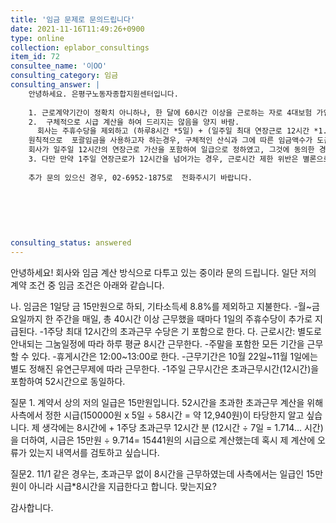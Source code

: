 ```yaml
---
title: '임금 문제로 문의드립니다'
date: 2021-11-16T11:49:26+0900
type: online
collection: eplabor_consultings
item_id: 72
consultee_name: '이OO'
consulting_category: 임금
consulting_answer: |
    안녕하세요. 은평구노동자종합지원센터입니다.
    
    1. 근로계약기간이 정확치 아니하나, 한 달에 60시간 이상을 근로하는 자로 4대보험 가입 대상 해당하는 것으로 판단됨. (8.8% 기타소득 관련 - 추후 소급하여 정정 가능) 
    2.  구체적으로 시급 계산을 하여 드리지는 않음을 양지 바람.
      회사는 주휴수당을 제외하고 (하루8시간 *5일) + (일주일 최대 연장근로 12시간 *1.5) = 58로 도출 한 것으로 판단됨. 
    원칙적으로  포괄임금을 사용하고자 하는경우, 구체적인 산식과 그에 따른 임금액수가 도출 되어 있어야 함.  산식을 적어놓지는 않았으나 연장근로시간에 대한 가산임금이 이미 반영되어 있고, 주휴수당은 매 주마다 따로 산정한다고 하는 점을 종합할 때, 일주일에 실제 연장근로가 12시간을 넘어가지 않는다면, 회사가 지급하는 금액이 근기법 위반이라고 보기 어려움. 
    회사가 일주일 12시간의 연장근로 가산을 포함하여 일급으로 정하였고, 그것에 동의한 경우,  시급 도출은 12931이 틀렸다고 할 수 없음. (최저임금도 훨씬 상회) 
    3. 다만 만약 1주일 연장근로가 12시간을 넘어가는 경우, 근로시간 제한 위반은 별론으로 하더라도 12시간을 초과하는 시간에 대한 임금은 추가로 청구할 수 있을 것임.
    
    추가 문의 있으신 경우, 02-6952-1875로  전화주시기 바랍니다. 
     
      
    
    
     
    
consulting_status: answered
---
```


안녕하세요! 
회사와 임금 계산 방식으로 다투고 있는 중이라 문의 드립니다.
일단 저의 계약 조건 중 임금 조건은 아래와 같습니다.

나. 임금은 1일당 금 15만원으로 하되, 기타소득세 8.8%를 제외하고 지불한다.
-월~금요일까지 한 주간을 매일, 총 40시간 이상 근무했을 때마다 1일의 주휴수당이 추가로 지급된다.
-1주당 최대 12시간의 초과근무 수당은 기 포함으로 한다.
다. 근로시간: 별도로 안내되는 그눔일정에 따라 하루 평균 8시간 근무한다.
-주말을 포함한 모든 기간을 근무할 수 있다.
-휴게시간은 12:00~13:00로 한다.
-근무기간은 10월 22일~11월 1일에는 별도 정해진 유연근무제에 따라 근무한다.
-1주일 근무시간은 초과근무시간(12시간)을 포함하여 52시간으로 동일하다.  

질문 1. 계약서 상의 저의 일급은 15만원입니다. 52시간을 초과한 초과근무 계산을 위해 사측에서 정한 시급(150000원 x 5일 ÷ 58시간 = 약 12,940원)이 타당한지 알고 싶습니다. 제 생각에는  8시간에 + 1주당 초과근무 12시간 분 (12시간 ÷ 7일 = 1.714... 시간)을 더하여, 시급은 15만원 ÷ 9.714= 15441원의 시급으로 계산했는데 혹시 제 계산에 오류가 있는지 내역서를 검토하고 싶습니다.

질문2. 11/1 같은 경우는, 초과근무 없이 8시간을 근무하였는데 사측에서는 일급인 15만원이 아니라 시급*8시간을 지급한다고 합니다. 맞는지요?

감사합니다.
